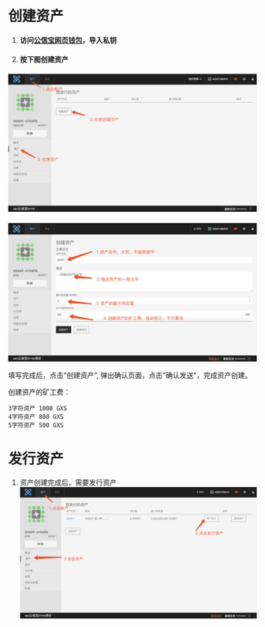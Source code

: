 # 创建资产

1. #### 访问[公信宝网页钱包](https://wallet.gxb.io)，导入私钥
2. #### 按下图创建资产

#### ![](/assets/create_asset1.png)

![](/assets/create_asset2.png)

填写完成后，点击“创建资产”, 弹出确认页面，点击"确认发送"，完成资产创建。

创建资产的矿工费：

```
3字符资产 1000 GXS
4字符资产 800 GXS
5字符资产 500 GXS
```

# 发行资产

1. 资产创建完成后，需要发行资产![](/assets/issue_asset1.png)




